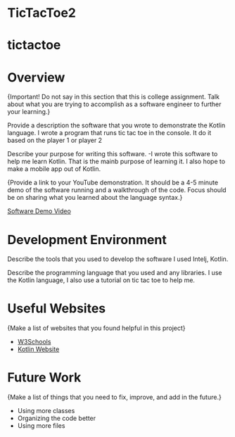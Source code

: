 # TicTacToe2
# tictactoe
# Overview

{Important!  Do not say in this section that this is college assignment.  Talk about what you are trying to accomplish as a software engineer to further your learning.}

Provide a description the software that you wrote to demonstrate the Kotlin language.
I wrote a program that runs tic tac toe in the console. It do it based on the player 1 or player 2

Describe your purpose for writing this software.
-I wrote this software to help me learn Kotlin. That is the mainb purpose of learning it. I also hope to make a mobile app out of Kotlin.

{Provide a link to your YouTube demonstration.  It should be a 4-5 minute demo of the software running and a walkthrough of the code.  Focus should be on sharing what you learned about the language syntax.}

[Software Demo Video](http://youtube.link.goes.here)

# Development Environment

Describe the tools that you used to develop the software
I used Intelj, Kotlin. 

Describe the programming language that you used and any libraries.
I use the Kotlin language, I also use a tutorial on tic tac toe to help me.

# Useful Websites

{Make a list of websites that you found helpful in this project}
* [W3Schools](https://www.w3schools.com/kotlin/kotlin_variables.php)
* [Kotlin Website](https://kotlinlang.org/)

# Future Work

{Make a list of things that you need to fix, improve, and add in the future.}
* Using more classes
* Organizing the code better
* Using more files
